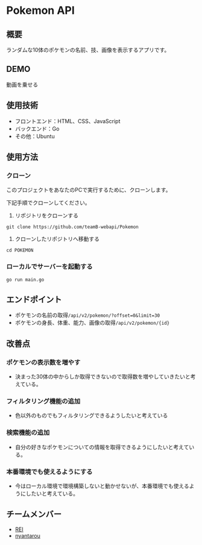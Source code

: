 # Pokemon API
## 概要
ランダムな10体のポケモンの名前、技、画像を表示するアプリです。

## DEMO
動画を乗せる

## 使用技術
- フロントエンド：HTML、CSS、JavaScript
- バックエンド：Go
- その他：Ubuntu

## 使用方法
### クローン
このプロジェクトをあなたのPCで実行するために、クローンします。

下記手順でクローンしてください。

1. リポジトリをクローンする
```
git clone https://github.com/teamB-webapi/Pokemon
```

1. クローンしたリポジトリへ移動する
```
cd POKEMON
```
### ローカルでサーバーを起動する
```
go run main.go
```


## エンドポイント
- ポケモンの名前の取得`/api/v2/pokemon/?offset=0&limit=30`
- ポケモンの身長、体重、能力、画像の取得`/api/v2/pokemon/{id}`

## 改善点
### ポケモンの表示数を増やす
- 決まった30体の中からしか取得できないので取得数を増やしていきたいと考えている。
### フィルタリング機能の追加
- 色以外のものでもフィルタリングできるようしたいと考えている
### 検索機能の追加
- 自分の好きなポケモンについての情報を取得できるようにしたいと考えている。
### 本番環境でも使えるようにする
- 今はローカル環境で環境構築しないと動かせないが、本番環境でも使えるようにしたいと考えている。

## チームメンバー
- [REI](https://github.com/ReiNagahashi)
- [nyantarou](https://github.com/nyantarou2001002)

